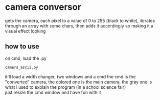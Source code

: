 # camera conversor
gets the camera, each pixel to a value of 0 to 255 (black to white), iterates through an array with some chars, then adds it accordingly
so making it a visual effect looking

## how to use
on cmd, load the .py<br>
```cmd
camera_ascii.py
```
it'll load a width changer, two windows and a cmd
the cmd is the "converted" camera, the colored one is the main camera, the gray one is what i used to explain the program (in a school science fair)<br>
just resize the cmd window and have fun with it
